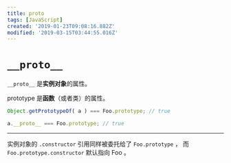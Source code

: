 ```yaml
---
title: proto
tags: [JavaScript]
created: '2019-01-23T09:08:16.882Z'
modified: '2019-03-15T03:44:55.016Z'
---
```


# `__proto__`

`__proto__` 是**实例对象**的属性。

prototype 是**函数**（或者类）的属性。

```javascript
Object.getPrototypeOf( a ) === Foo.prototype; // true

a.__proto__ === Foo.prototype; // true
```

---

实例对象的 `.constructor` 引用同样被委托给了 `Foo.prototype` ， 而 `Foo.prototype.constructor` 默认指向 Foo 。
